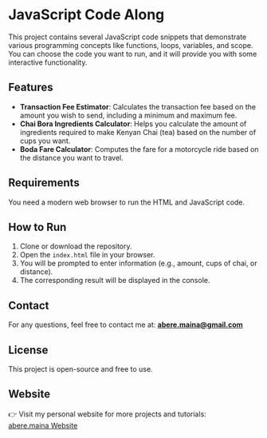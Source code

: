  # JavaScript Code Along

This project contains several JavaScript code snippets that demonstrate various programming concepts like functions, loops, variables, and scope. You can choose the code you want to run, and it will provide you with some interactive functionality.

## Features

- **Transaction Fee Estimator**: Calculates the transaction fee based on the amount you wish to send, including a minimum and maximum fee.
- **Chai Bora Ingredients Calculator**: Helps you calculate the amount of ingredients required to make Kenyan Chai (tea) based on the number of cups you want.
- **Boda Fare Calculator**: Computes the fare for a motorcycle ride based on the distance you want to travel.

## Requirements

You need a modern web browser to run the HTML and JavaScript code.

## How to Run

1. Clone or download the repository.
2. Open the `index.html` file in your browser.
3. You will be prompted to enter information (e.g., amount, cups of chai, or distance).
4. The corresponding result will be displayed in the console.

## Contact

For any questions, feel free to contact me at: **abere.maina@gmail.com**

## License

This project is open-source and free to use.

## Website

👉 Visit my personal website for more projects and tutorials:  
[abere.maina Website](https://aberemaina.dev)
